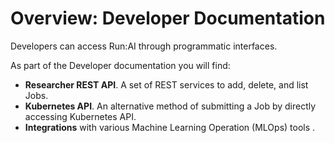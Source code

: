 # Overview: Developer Documentation

Developers can access Run:AI through programmatic interfaces. 

As part of the Developer documentation you will find:

* __Researcher REST API__. A set of REST services to add, delete, and list Jobs. 
* __Kubernetes API__. An alternative method of submitting a Job by directly accessing Kubernetes API.
* __Integrations__ with various Machine Learning Operation (MLOps) tools .
